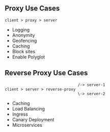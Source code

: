 ## Proxy Use Cases 

```
client > proxy > server
```

- Logging
- Anonymity
- Geofencing 
- Caching
- Block sites
- Enable Polyglot 

## Reverse Proxy Use Cases 

```
                                /-> server-1
client > server > reverse-proxy 
                                \-> server-2
```

- Caching 
- Load Balancing 
- Ingress
- Canary Deployment
- Microservices
